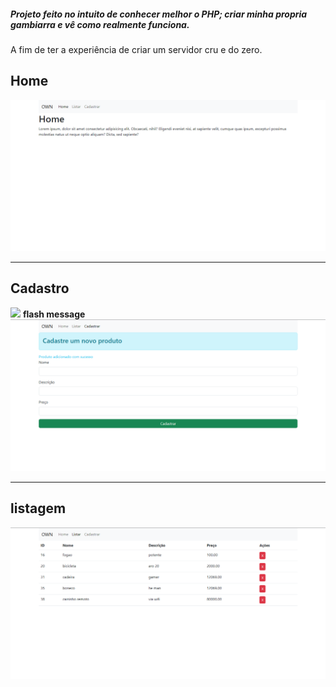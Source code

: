 

<h5>Projeto feito no intuito de conhecer melhor o PHP; criar minha propria gambiarra e vê como realmente funciona.</h5>
<p>A fim de ter a experiência de criar um servidor cru e do zero.</p>

<h2>Home</h2>
<img src="./src/public/img/own-home.png" >
<hr>
<h2>Cadastro</h2>
<img src="./src/public/img/own-cadastro-1.png" >
<strong>flash message</strong>
<img src="./src/public/img/own-cadastro-2.png" >
<hr>
<h2>listagem</h2>
<img src="./src/public/img/own-listar.png" >

